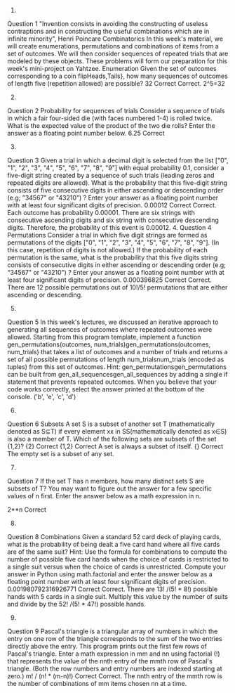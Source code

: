 ﻿1.
Question 1
"Invention consists in avoiding the constructing of useless contraptions and in constructing the useful combinations which are in infinite minority",
Henri Poincare
Combinatorics
In this week's material, we will create enumerations, permutations and combinations of items from a set of outcomes. We will then consider sequences of repeated trials that are modeled by these objects. These problems will form our preparation for this week's mini-project on Yahtzee.
Enumeration
Given the set of outcomes corresponding to a coin flipHeads,Tails}, how many sequences of outcomes of length five (repetition allowed) are possible?
32
Correct
Correct. 2^5=32



2.
Question 2
Probability for sequences of trials
Consider a sequence of trials in which a fair four-sided die (with faces numbered 1-4) is rolled twice. What is the expected value of the product of the two die rolls? Enter the answer as a floating point number below.
6.25
Correct


3.
Question 3
Given a trial in which a decimal digit is selected from the list ["0", "1", "2", "3", "4", "5", "6", "7", "8", "9"] with equal probability 0.1, consider a five-digit string created by a sequence of such trials (leading zeros and repeated digits are allowed). What is the probability that this five-digit string consists of five consecutive digits in either ascending or descending order (e.g;  "34567" or "43210") ?
Enter your answer as a floating point number with at least four significant digits of precision.
0.00012
Correct
Correct. Each outcome has probability 0.00001. There are six strings with consecutive ascending digits and six string with consecutive descending digits. Therefore, the probability of this event is 0.00012.
4.
Question 4
Permutations
Consider a trial in which five digit strings are formed as permutations of the digits ["0", "1", "2", "3", "4", "5", "6", "7", "8", "9"]. (In this case, repetition of digits is not allowed.) If the probability of each permutation is the same, what is the probability that this five digits string consists of consecutive digits in either ascending or descending order (e.g; “34567" or  "43210") ?
Enter your answer as a floating point number with at least four significant digits of precision.
0.000396825
Correct
Correct. There are 12 possible permutations out of 10!/5! permutations that are either ascending or descending.

5.
Question 5
In this week's lectures, we discussed an iterative approach to generating all sequences of outcomes where repeated outcomes were allowed. Starting from this program template, implement a function gen_permutations(outcomes, num_trials)gen_permutations(outcomes, num_trials) that takes a list of outcomes and a number of trials and returns a set of all possible permutations of length num_trialsnum_trials (encoded as tuples) from this set of outcomes. 
Hint: gen_permutationsgen_permutations can be built from gen_all_sequencesgen_all_sequences by adding a single if statement that prevents repeated outcomes. When you believe that your code works correctly, select the answer printed at the bottom of the console. 
('b', 'e', 'c', 'd')

6.
Question 6
Subsets
A set S is a subset of another set T (mathematically denoted as S⊆T) if every element xx in SS(mathematically denoted as x∈S) is also a member of T. Which of the following sets are subsets of the set  {1,2}?
{2}
Correct
{1,2}
Correct
A set is always a subset of itself.
{}
Correct
The empty set is a subset of any set.

7.
Question 7
If the set T has n members, how many distinct sets S are subsets of T? You may want to figure out the answer for a few specific values of n first. Enter the answer below as a math expression in n.

2**n
Correct

8.
Question 8
Combinations
Given a standard 52 card deck of playing cards, what is the probability of being dealt a five card hand where all five cards are of the same suit? 
Hint: Use the formula for combinations to compute the number of possible five card hands when the choice of cards is restricted to a single suit versus when the choice of cards is unrestricted.
Compute your answer in Python using  math.factorial and enter the answer below as a floating point number with at least four significant digits of precision.
0.001980792316926771
Correct
Correct. There are 13! /(5! * 8!) possible hands with 5 cards in a single suit. Multiply this value by the number of suits and divide by the 52! /(5! * 47!) possible hands.


9.
Question 9
Pascal's triangle is a triangular array of numbers in which the entry on one row of the triangle corresponds to the sum of the two entries directly above the entry.  This program prints out the first few rows of Pascal's triangle. 
Enter a math expression in mm and nn using factorial (!) that represents the value of the nnth entry of the mmth row of Pascal's triangle. (Both the row numbers and entry numbers are indexed starting at zero.)
m! / (n! * (m-n)!)
Correct
Correct. The nnth entry of the mmth row is the number of combinations of mm items chosen nn at a time.


